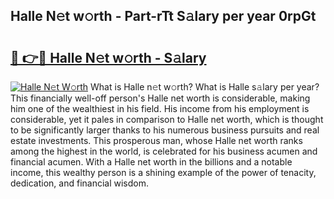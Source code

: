 ## Halle N𝚎t w𝚘rth - Part-rTt S𝚊lary per year 0rpGt

# <h2><a href="http://gc3k07.nevu.top/?p=Halle">🔗 👉🔴 Halle N𝚎t w𝚘rth - S𝚊lary</a></h2>

[![Halle N𝚎t W𝚘rth](https://i.imgur.com/Oavwk0R.jpeg)](http://gc3k07.nevu.top/?p=Halle)
What is Halle n𝚎t w𝚘rth? What is Halle s𝚊lary per year?
This financially well-off person's Halle net worth is considerable, making him one of the wealthiest in his field. His income from his employment is considerable, yet it pales in comparison to Halle net worth, which is thought to be significantly larger thanks to his numerous business pursuits and real estate investments. This prosperous man, whose Halle net worth ranks among the highest in the world, is celebrated for his business acumen and financial acumen. With a Halle net worth in the billions and a notable income, this wealthy person is a shining example of the power of tenacity, dedication, and financial wisdom.
